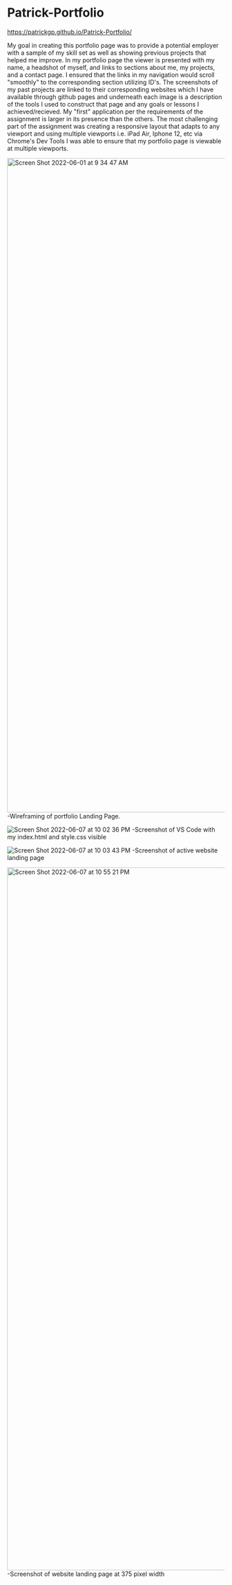 # Patrick-Portfolio

https://patrickgp.github.io/Patrick-Portfolio/

My goal in creating this portfolio page was to provide a potential employer with a sample of my skill set as well as showing previous projects that helped me improve. In my portfolio page the viewer is presented with my name, a headshot of myself, and links to sections about me, my projects, and a contact page. I ensured that the links in my navigation would scroll "smoothly" to the corresponding section utilizing ID's. The screenshots of my past projects are linked to their corresponding websites which I have available through github pages and underneath each image is a description of the tools I used to construct that page and any goals or lessons I achieved/recieved. My "first" application per the requirements of the assignment is larger in its presence than the others. The most challenging part of the assignment was creating a responsive layout that adapts to any viewport and using multiple viewports i.e. iPad Air, Iphone 12, etc via Chrome's Dev Tools I was able to ensure that my portfolio page is viewable at multiple viewports.

<img width="1512" alt="Screen Shot 2022-06-01 at 9 34 47 AM" src="https://user-images.githubusercontent.com/86730331/172515034-d2658314-9a91-4ee4-b675-42ea13c570c2.png">
-Wireframing of portfolio Landing Page.

![Screen Shot 2022-06-07 at 10 02 36 PM](https://user-images.githubusercontent.com/86730331/172515363-6ad332a8-2241-41c7-921b-89bf6b34dc7f.png)
-Screenshot of VS Code with my index.html and style.css visible

![Screen Shot 2022-06-07 at 10 03 43 PM](https://user-images.githubusercontent.com/86730331/172515487-7b920ab0-a4a1-4297-b997-1d4f9759fb30.png)
-Screenshot of active website landing page

<img width="1624" alt="Screen Shot 2022-06-07 at 10 55 21 PM" src="https://user-images.githubusercontent.com/86730331/172521744-fabc9411-d632-415c-a5db-89db3b840cc5.png">
-Screenshot of website landing page at 375 pixel width
